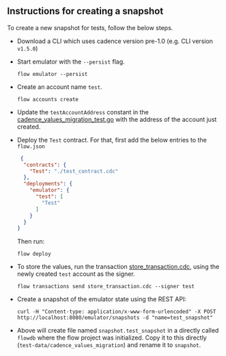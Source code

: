 ## Instructions for creating a snapshot

To create a new snapshot for tests, follow the below steps.

- Download a CLI which uses cadence version pre-1.0 (e.g. CLI version `v1.5.0`)

- Start emulator with the `--persist` flag.
  ```shell
  flow emulator --persist
  ```

- Create an account name `test`.
  ```shell
  flow accounts create
  ```

- Update the `testAccountAddress` constant in the [cadence_values_migration_test.go](../../cadence_values_migration_test.go)
  with the address of the account just created.

- Deploy the `Test` contract. For that, first add the below entries to the `flow.json`
  ```json
   {
    "contracts": {
      "Test": "./test_contract.cdc"
    },
    "deployments": {
      "emulator": {
        "test": [
          "Test"
        ]
      }
    }
  }
  ```
  Then run:
  ```shell
  flow deploy
  ```

- To store the values, run the transaction [store_transaction.cdc](store_transaction.cdc),
  using the newly created `test` account as the signer.
  ```shell
  flow transactions send store_transaction.cdc --signer test
  ```

- Create a snapshot of the emulator state using the REST API:
  ```shell
  curl -H "Content-type: application/x-www-form-urlencoded" -X POST http://localhost:8080/emulator/snapshots -d "name=test_snapshot"
  ```

- Above will create file named `snapshot.test_snapshot` in a directly called `flowdb` where the flow project was initialized.
  Copy it to this directly (`test-data/cadence_values_migration`) and rename it to `snapshot`.
